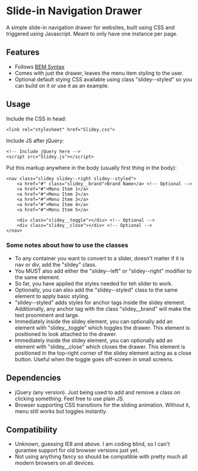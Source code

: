 # Slide-in Navigation Drawer

A simple slide-in navigation drawer for websites, built using CSS and triggered using Javascript. Meant to only have one instance per page.

## Features
- Follows [BEM Syntax](https://css-tricks.com/bem-101/)
- Comes with just the drawer, leaves the menu item styling to the user.
- Optional default stying CSS available using class "slidey--styled" so you can build on it or use it as an example.

## Usage

Include the CSS in head:

    <link rel="stylesheet" href="Slidey.css">

Include JS after jQuery:

    <!-- Include jQuery here -->
    <script src="Slidey.js"></script>

Put this markup anywhere in the body (usually first thing in the body):

    <nav class="slidey slidey--right slidey--styled">
        <a href="#" class="slidey__brand">Brand Name</a> <!-- Optional -->
        <a href="#">Menu Item 1</a>
        <a href="#">Menu Item 2</a>
        <a href="#">Menu Item 3</a>
        <a href="#">Menu Item 4</a>
        <a href="#">Menu Item 5</a>

        <div class="slidey__toggle"></div> <!-- Optional -->
        <div class="slidey__close"></div> <!-- Optional -->
    </nav>

### Some notes about how to use the classes

- To any container you want to convert to a slider, doesn't matter if it is nav or div, add the "slidey" class.
- You MUST also add either the "slidey--left" or "slidey--right" modifier to the same element.
- So far, you have applied the styles needed for teh slider to work.
- Optionally, you can also add the "slidey--styled" class to the same element to apply basic styling.
- "slidey--styled" adds styles for anchor tags inside the slidey element. Additionally, any anchor tag with the class "slidey__brand" will make the text proominent and large.
- Immediately inside the slidey element, you can optionally add an element with "slidey__toggle" which toggles the drawer. This element is positioned to look attached to the drawer.
- Immediately inside the slidey element, you can optionally add an element with "slidey__close" which closes the drawer. This element is positioned in the top-right corner of the slidey element acting as a close button. Useful when the toggle goes off-screen in small screens.

## Dependencies

- jQuery (any version). Just being used to add and remove a class on clicking something. Feel free to use plain JS.
- Browser supporting CSS transitions for the sliding animation. Without it, menu still works but toggles instantly.

## Compatibility

- Unknown, guessing IE8 and above. I am coding blind, so I can't gurantee support for old browser versions just yet.
- Not using anything fancy so should be compatible with pretty much all modern browsers on all devices.
